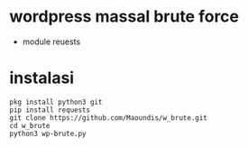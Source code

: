 # wordpress massal brute force


* module reuests

# instalasi
```
pkg install python3 git
pip install requests
git clone https://github.com/Maoundis/w_brute.git
cd w_brute
python3 wp-brute.py
```
